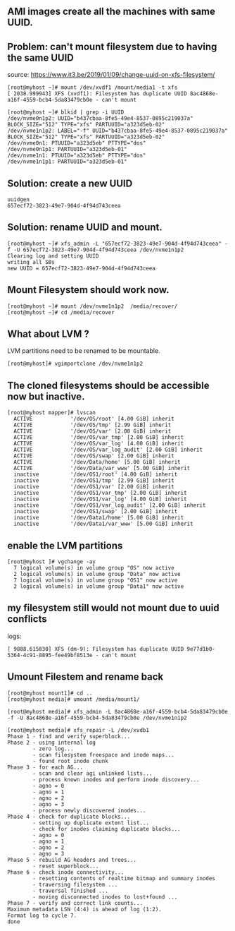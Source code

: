 ## AMI images create all the machines with same UUID. 
## Problem: can't mount filesystem due to having the same UUID

source: https://www.it3.be/2019/01/09/change-uuid-on-xfs-filesystem/
 

```
[root@myhost ~]# mount /dev/xvdf1 /mount/media1 -t xfs
[ 2038.999943] XFS (xvdf1): Filesystem has duplicate UUID 8ac4868e-a16f-4559-bcb4-5da83479cb0e - can't mount
```

```
[root@myhost ~]# blkid | grep -i UUID
/dev/nvme0n1p2: UUID="b437cbaa-8fe5-49e4-8537-0895c219037a" BLOCK_SIZE="512" TYPE="xfs" PARTUUID="a323d5eb-02"
/dev/nvme1n1p2: LABEL="-f" UUID="b437cbaa-8fe5-49e4-8537-0895c219037a" BLOCK_SIZE="512" TYPE="xfs" PARTUUID="a323d5eb-02"
/dev/nvme0n1: PTUUID="a323d5eb" PTTYPE="dos"
/dev/nvme0n1p1: PARTUUID="a323d5eb-01"
/dev/nvme1n1: PTUUID="a323d5eb" PTTYPE="dos"
/dev/nvme1n1p1: PARTUUID="a323d5eb-01"
```

## Solution: create a new UUID 

```
uuidgen
657ecf72-3823-49e7-904d-4f94d743ceea
```

## Solution: rename UUID and mount.

```
[root@myhost ~]# xfs_admin -L "657ecf72-3823-49e7-904d-4f94d743ceea" -f -U 657ecf72-3823-49e7-904d-4f94d743ceea /dev/nvme1n1p2
Clearing log and setting UUID
writing all SBs
new UUID = 657ecf72-3823-49e7-904d-4f94d743ceea
```


## Mount Filesystem should work now. 

```
[root@myhost ~]# mount /dev/nvme1n1p2  /media/recover/
[root@myhost ~]# cd /media/recover
```

## What about LVM ?
LVM partitions need to be renamed to be mountable.

```
[root@myhost]# vgimportclone /dev/nvme1n1p2
```


## The cloned filesystems should be accessible now but inactive. 

```
[root@myhost mapper]# lvscan
  ACTIVE            '/dev/OS/root' [4.00 GiB] inherit
  ACTIVE            '/dev/OS/tmp' [2.99 GiB] inherit
  ACTIVE            '/dev/OS/var' [2.00 GiB] inherit
  ACTIVE            '/dev/OS/var_tmp' [2.00 GiB] inherit
  ACTIVE            '/dev/OS/var_log' [4.00 GiB] inherit
  ACTIVE            '/dev/OS/var_log_audit' [2.00 GiB] inherit
  ACTIVE            '/dev/OS/swap' [2.00 GiB] inherit
  ACTIVE            '/dev/Data/home' [5.00 GiB] inherit
  ACTIVE            '/dev/Data/var_www' [5.00 GiB] inherit
  inactive          '/dev/OS1/root' [4.00 GiB] inherit
  inactive          '/dev/OS1/tmp' [2.99 GiB] inherit
  inactive          '/dev/OS1/var' [2.00 GiB] inherit
  inactive          '/dev/OS1/var_tmp' [2.00 GiB] inherit
  inactive          '/dev/OS1/var_log' [4.00 GiB] inherit
  inactive          '/dev/OS1/var_log_audit' [2.00 GiB] inherit
  inactive          '/dev/OS1/swap' [2.00 GiB] inherit
  inactive          '/dev/Data1/home' [5.00 GiB] inherit
  inactive          '/dev/Data1/var_www' [5.00 GiB] inherit
```

## enable the LVM partitions

```
[root@myhost ]# vgchange -ay
  7 logical volume(s) in volume group "OS" now active
  2 logical volume(s) in volume group "Data" now active
  7 logical volume(s) in volume group "OS1" now active
  2 logical volume(s) in volume group "Data1" now active
```

## my filesystem still would not mount due to uuid conflicts

logs:
```
[ 9888.615030] XFS (dm-9): Filesystem has duplicate UUID 9e77d1b0-5364-4c91-8895-fee49bf8513e - can't mount
```


## Umount Filestem and rename back 

```
[root@myhost mount1]# cd ..
[root@myhost media]# umount /media/mount1/
```

```
[root@myhost media]# xfs_admin -L 8ac4868e-a16f-4559-bcb4-5da83479cb0e -f -U 8ac4868e-a16f-4559-bcb4-5da83479cb0e /dev/nvme1n1p2
```

```
[root@myhost media]# xfs_repair -L /dev/xvdb1
Phase 1 - find and verify superblock...
Phase 2 - using internal log
        - zero log...
        - scan filesystem freespace and inode maps...
        - found root inode chunk
Phase 3 - for each AG...
        - scan and clear agi unlinked lists...
        - process known inodes and perform inode discovery...
        - agno = 0
        - agno = 1
        - agno = 2
        - agno = 3
        - process newly discovered inodes...
Phase 4 - check for duplicate blocks...
        - setting up duplicate extent list...
        - check for inodes claiming duplicate blocks...
        - agno = 0
        - agno = 1
        - agno = 2
        - agno = 3
Phase 5 - rebuild AG headers and trees...
        - reset superblock...
Phase 6 - check inode connectivity...
        - resetting contents of realtime bitmap and summary inodes
        - traversing filesystem ...
        - traversal finished ...
        - moving disconnected inodes to lost+found ...
Phase 7 - verify and correct link counts...
Maximum metadata LSN (4:4) is ahead of log (1:2).
Format log to cycle 7.
done
```
